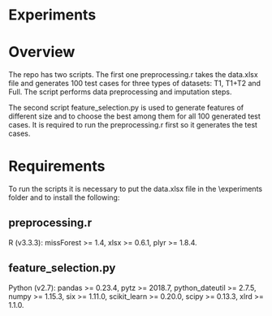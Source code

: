 # Experiments

# Overview

The repo has two scripts. The first one preprocessing.r takes the data.xlsx file and generates 100 test cases for three types of datasets: T1, T1+T2 and Full. The script performs data preprocessing and imputation steps.

The second script feature_selection.py is used to generate features of different size and to choose the best among them for all 100 generated test cases. It is required to run the preprocessing.r first so it generates the test cases.

# Requirements

To run the scripts it is necessary to put the data.xlsx file in the \experiments folder and to install the following:

## preprocessing.r

R (v3.3.3): missForest >= 1.4, xlsx >= 0.6.1, plyr >= 1.8.4.

## feature_selection.py

Python (v2.7): pandas >= 0.23.4, pytz >= 2018.7, python_dateutil >= 2.7.5, numpy >= 1.15.3, six >= 1.11.0, scikit_learn >= 0.20.0, scipy >= 0.13.3, xlrd >= 1.1.0.
